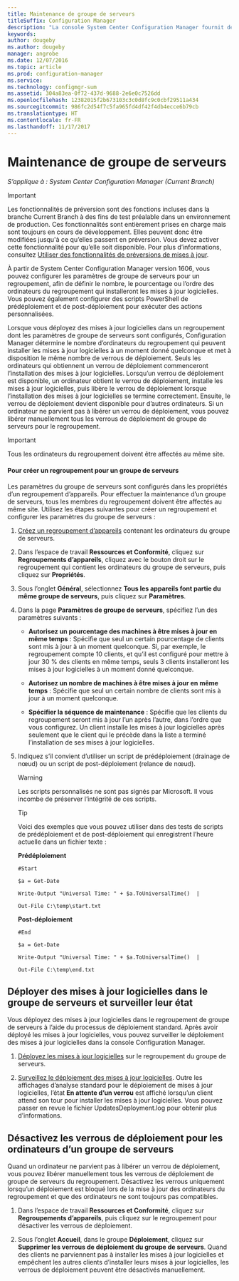 ```yaml
---
title: Maintenance de groupe de serveurs
titleSuffix: Configuration Manager
description: "La console System Center Configuration Manager fournit des alertes et des états pour surveiller les mises à jour et la compatibilité."
keywords: 
author: dougeby
ms.author: dougeby
manager: angrobe
ms.date: 12/07/2016
ms.topic: article
ms.prod: configuration-manager
ms.service: 
ms.technology: configmgr-sum
ms.assetid: 304a83ea-0f72-437d-9688-2e6e0c7526dd
ms.openlocfilehash: 12382015f2b673103c3c0d8fc9c0cbf29511a434
ms.sourcegitcommit: 986fc2d54f7c5fa965fd4df42f4db4ecce6b79cb
ms.translationtype: HT
ms.contentlocale: fr-FR
ms.lasthandoff: 11/17/2017
---
```

# <a name="service-a-server-group"></a>Maintenance de groupe de serveurs

*S’applique à : System Center Configuration Manager (Current Branch)*

>[!IMPORTANT]
>Les fonctionnalités de préversion sont des fonctions incluses dans la branche Current Branch à des fins de test préalable dans un environnement de production. Ces fonctionnalités sont entièrement prises en charge mais sont toujours en cours de développement. Elles peuvent donc être modifiées jusqu'à ce qu’elles passent en préversion. Vous devez activer cette fonctionnalité pour qu’elle soit disponible. Pour plus d’informations, consultez [Utiliser des fonctionnalités de préversions de mises à jour](https://docs.microsoft.com/sccm/core/servers/manage/install-in-console-updates#bkmk_prerelease).

À partir de System Center Configuration Manager version 1606, vous pouvez configurer les paramètres de groupe de serveurs pour un regroupement, afin de définir le nombre, le pourcentage ou l’ordre des ordinateurs du regroupement qui installeront les mises à jour logicielles. Vous pouvez également configurer des scripts PowerShell de prédéploiement et de post-déploiement pour exécuter des actions personnalisées.

Lorsque vous déployez des mises à jour logicielles dans un regroupement dont les paramètres de groupe de serveurs sont configurés, Configuration Manager détermine le nombre d’ordinateurs du regroupement qui peuvent installer les mises à jour logicielles à un moment donné quelconque et met à disposition le même nombre de verrous de déploiement. Seuls les ordinateurs qui obtiennent un verrou de déploiement commenceront l’installation des mises à jour logicielles. Lorsqu’un verrou de déploiement est disponible, un ordinateur obtient le verrou de déploiement, installe les mises à jour logicielles, puis libère le verrou de déploiement lorsque l’installation des mises à jour logicielles se termine correctement. Ensuite, le verrou de déploiement devient disponible pour d’autres ordinateurs. Si un ordinateur ne parvient pas à libérer un verrou de déploiement, vous pouvez libérer manuellement tous les verrous de déploiement de groupe de serveurs pour le regroupement.

>[!IMPORTANT]
>Tous les ordinateurs du regroupement doivent être affectés au même site.

#### <a name="to-create-a-collection-for-a-server-group"></a>Pour créer un regroupement pour un groupe de serveurs  
Les paramètres du groupe de serveurs sont configurés dans les propriétés d’un regroupement d’appareils. Pour effectuer la maintenance d’un groupe de serveurs, tous les membres du regroupement doivent être affectés au même site. Utilisez les étapes suivantes pour créer un regroupement et configurer les paramètres du groupe de serveurs :
1.  [Créez un regroupement d’appareils](../../core/clients/manage/collections/create-collections.md) contenant les ordinateurs du groupe de serveurs.  

2.  Dans l’espace de travail **Ressources et Conformité**, cliquez sur **Regroupements d’appareils**, cliquez avec le bouton droit sur le regroupement qui contient les ordinateurs du groupe de serveurs, puis cliquez sur **Propriétés**.  

3.  Sous l’onglet **Général**, sélectionnez **Tous les appareils font partie du même groupe de serveurs**, puis cliquez sur **Paramètres**.  

4.  Dans la page **Paramètres de groupe de serveurs**, spécifiez l’un des paramètres suivants :  

    -   **Autorisez un pourcentage des machines à être mises à jour en même temps** : Spécifie que seul un certain pourcentage de clients sont mis à jour à un moment quelconque. Si, par exemple, le regroupement compte 10 clients, et qu’il est configuré pour mettre à jour 30 % des clients en même temps, seuls 3 clients installeront les mises à jour logicielles à un moment donné quelconque.  

    -   **Autorisez un nombre de machines à être mises à jour en même temps** : Spécifie que seul un certain nombre de clients sont mis à jour à un moment quelconque.  

    -   **Spécifier la séquence de maintenance** : Spécifie que les clients du regroupement seront mis à jour l’un après l’autre, dans l’ordre que vous configurez. Un client installe les mises à jour logicielles après seulement que le client qui le précède dans la liste a terminé l’installation de ses mises à jour logicielles.  

5.  Indiquez s’il convient d’utiliser un script de prédéploiement (drainage de nœud) ou un script de post-déploiement (relance de nœud).  

    > [!WARNING]
    > Les scripts personnalisés ne sont pas signés par Microsoft. Il vous incombe de préserver l’intégrité de ces scripts.

    > [!TIP]  
    > Voici des exemples que vous pouvez utiliser dans des tests de scripts de prédéploiement et de post-déploiement qui enregistrent l’heure actuelle dans un fichier texte :  
    >   
    >  **Prédéploiement**  
    >   
    >  `#Start`  
    >   
    >  `$a = Get-Date`  
    >   
    >  `Write-Output "Universal Time: " + $a.ToUniversalTime()  |`  
    >   
    >  `Out-File C:\temp\start.txt`  
    >   
    >  **Post-déploiement**  
    >   
    >  `#End`  
    >   
    >  `$a = Get-Date`  
    >   
    >  `Write-Output "Universal Time: " + $a.ToUniversalTime()  |`  
    >   
    >  `Out-File C:\temp\end.txt`  

## <a name="deploy-software-updates-to-the-server-group-and-monitor-status"></a>Déployer des mises à jour logicielles dans le groupe de serveurs et surveiller leur état  
Vous déployez des mises à jour logicielles dans le regroupement de groupe de serveurs à l’aide du processus de déploiement standard. Après avoir déployé les mises à jour logicielles, vous pouvez surveiller le déploiement des mises à jour logicielles dans la console Configuration Manager.
1.  [Déployez les mises à jour logicielles](manually-deploy-software-updates.md) sur le regroupement du groupe de serveurs.   

2.  [Surveillez le déploiement des mises à jour logicielles](monitor-software-updates.md). Outre les affichages d’analyse standard pour le déploiement de mises à jour logicielles, l’état **En attente d’un verrou** est affiché lorsqu’un client attend son tour pour installer les mises à jour logicielles. Vous pouvez passer en revue le fichier UpdatesDeployment.log pour obtenir plus d’informations.


## <a name="clear-the-deployment-locks-for-computers-in-a-server-group"></a>Désactivez les verrous de déploiement pour les ordinateurs d’un groupe de serveurs  
Quand un ordinateur ne parvient pas à libérer un verrou de déploiement, vous pouvez libérer manuellement tous les verrous de déploiement de groupe de serveurs du regroupement. Désactivez les verrous uniquement lorsqu’un déploiement est bloqué lors de la mise à jour des ordinateurs du regroupement et que des ordinateurs ne sont toujours pas compatibles.  
1.  Dans l’espace de travail **Ressources et Conformité**, cliquez sur **Regroupements d’appareils**, puis cliquez sur le regroupement pour désactiver les verrous de déploiement.  

2.  Sous l’onglet **Accueil**, dans le groupe **Déploiement**, cliquez sur **Supprimer les verrous de déploiement du groupe de serveurs**. Quand des clients ne parviennent pas à installer les mises à jour logicielles et empêchent les autres clients d’installer leurs mises à jour logicielles, les verrous de déploiement peuvent être désactivés manuellement.  
